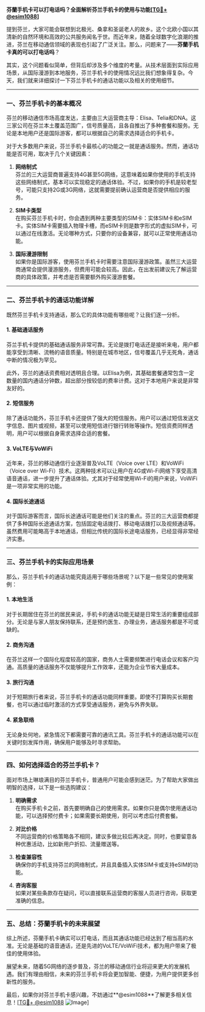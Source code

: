 **芬蘭手机卡可以打电话吗？全面解析芬兰手机卡的使用与功能[[TG💪+ @esim1088](https://t.me/s/esim1088)]**

提到芬兰，大家可能会联想到北极光、桑拿和圣诞老人的故乡。这个北欧小国以其清新的自然环境和高效的公共服务闻名于世。而近年来，随着全球数字化浪潮的推进，芬兰在移动通信领域的表现也引起了广泛关注。那么，问题来了——**芬蘭手机卡真的可以打电话吗**？

其实，这个问题看似简单，但背后却涉及多个维度的考量。从技术层面到实际应用场景，从国际漫游到本地服务，芬兰手机卡的使用情况远比我们想象得复杂。今天，我们就来详细探讨一下芬兰手机卡的通话功能以及相关的使用细节。

---

### **一、芬兰手机卡的基本概况**

芬兰的移动通信市场高度发达，主要由三大运营商主导：Elisa、Telia和DNA。这三家公司在芬兰本土覆盖范围广，信号质量高，且各自推出了多种套餐和服务。无论是本地用户还是国际游客，都可以根据自己的需求选择适合的手机卡。

对于大多数用户来说，芬兰手机卡最核心的功能之一就是通话服务。然而，通话功能是否可用，取决于几个关键因素：

1. **网络制式**  
   芬兰的三大运营商普遍支持4G甚至5G网络，这意味着如果你使用的手机支持这些网络制式，基本可以实现稳定的通话体验。不过，如果你的手机是较老型号，可能只支持2G或3G网络，这就需要提前确认运营商是否提供相应的服务。

2. **SIM卡类型**  
   在购买芬兰手机卡时，你会遇到两种主要类型的SIM卡：实体SIM卡和eSIM卡。实体SIM卡需要插入物理卡槽，而eSIM卡则是数字形式的虚拟SIM卡，可以通过在线激活。无论哪种方式，只要你的设备兼容，就可以正常使用通话功能。

3. **国际漫游限制**  
   如果你是国际游客，使用芬兰手机卡时需要注意国际漫游政策。虽然三大运营商通常会提供漫游服务，但费用可能会较高。因此，在出发前建议先了解运营商的具体政策，并考虑是否需要额外购买漫游套餐。

---

### **二、芬兰手机卡的通话功能详解**

既然芬兰手机卡支持通话，那么它的具体功能有哪些呢？让我们逐一分析。

#### **1. 基础通话服务**
芬兰手机卡提供的基础通话服务非常可靠。无论是拨打电话还是接听来电，用户都能享受到清晰、流畅的语音质量。特别是在城市地区，信号覆盖几乎无死角，通话中断的情况极为罕见。

此外，芬兰的通话资费相对透明且合理。以Elisa为例，其基础套餐通常包含一定数量的国内通话分钟数，超出部分按较低的费率计费。这对于本地用户来说是非常友好的。

#### **2. 短信服务**
除了通话功能外，芬兰手机卡还提供了强大的短信服务。用户可以通过短信发送文字信息、图片或视频，甚至可以使用短信进行银行转账等操作。短信资费同样透明，用户可以根据自身需求选择合适的套餐。

#### **3. VoLTE与VoWiFi**
近年来，芬兰的移动通信行业逐渐普及VoLTE（Voice over LTE）和VoWiFi（Voice over Wi-Fi）技术。这两种技术可以让用户在4G或Wi-Fi网络下享受高清语音通话，进一步提升了通话体验。尤其对于经常使用Wi-Fi的用户来说，VoWiFi是一项非常实用的功能。

#### **4. 国际长途通话**
对于国际游客而言，国际长途通话可能是他们关注的重点。芬兰的三大运营商都提供了多种国际长途通话方案，包括固定电话拨打、移动电话拨打以及视频通话等。虽然费用可能略高于本地通话，但相比传统的国际长途电话服务，已经显得非常经济实惠。

---

### **三、芬兰手机卡的实际应用场景**

那么，芬兰手机卡的通话功能究竟适用于哪些场景呢？以下是一些常见的使用案例：

#### **1. 本地生活**
对于长期居住在芬兰的居民来说，手机卡的通话功能无疑是日常生活的重要组成部分。无论是与家人朋友保持联系，还是预约医生、办理业务，通话服务都是不可或缺的。

#### **2. 商务沟通**
在芬兰这样一个国际化程度较高的国家，商务人士需要频繁进行电话会议和客户沟通。高质量的通话服务不仅能够提升工作效率，还能为企业节省大量成本。

#### **3. 旅行沟通**
对于短期旅行者来说，芬兰手机卡的通话功能同样重要。即使不打算购买长期套餐，也可以通过临时激活的方式享受通话服务，避免与外界失联。

#### **4. 紧急联络**
无论身处何地，紧急情况下都需要可靠的通讯工具。芬兰手机卡的通话功能可以在关键时刻发挥作用，确保用户能够及时寻求帮助。

---

### **四、如何选择适合的芬兰手机卡？**

面对市场上琳琅满目的芬兰手机卡，普通用户可能会感到迷茫。为了帮助大家做出明智的选择，以下是一些选购建议：

1. **明确需求**  
   在购买手机卡之前，首先要明确自己的使用需求。如果你只是偶尔使用通话功能，可以选择预付费卡；如果需要长期使用，则可以考虑后付费套餐。

2. **对比价格**  
   不同运营商的价格策略各不相同，建议多做比较后再决定。同时，也要留意各种优惠活动，比如新用户折扣、流量赠送等。

3. **检查兼容性**  
   确保你的手机支持芬兰的网络制式，并且具备插入实体SIM卡或支持eSIM的功能。

4. **咨询客服**  
   如果对某些条款存在疑问，可以直接联系运营商的客服人员进行咨询，获取更准确的信息。

---

### **五、总结：芬蘭手机卡的未来展望**

综上所述，芬蘭手机卡确实可以打电话，而且其通话功能已经达到了相当高的水准。无论是基础的语音通话，还是先进的VoLTE/VoWiFi技术，都为用户带来了极佳的使用体验。

展望未来，随着5G网络的逐步普及，芬兰的移动通信行业将迎来更大的发展机遇。我们有理由相信，未来的芬兰手机卡将会更加智能、便捷，为用户提供更多创新性的服务。

最后，如果你对芬兰手机卡感兴趣，不妨通过**@esim1088**了解更多相关信息！[[TG💪+ @esim1088](https://t.me/s/esim1088) ![Image](https://i.postimg.cc/4NQfJmqS/Snipaste-2025-05-13-00-14-12.png)]